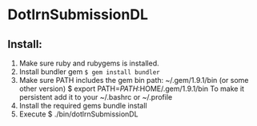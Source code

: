 DotlrnSubmissionDL
==================

Install:
--------
1. Make sure ruby and rubygems is installed.
2. Install bundler gem
    `$ gem install bundler`
3. Make sure PATH includes the gem bin path:
    ~/.gem/1.9.1/bin (or some other version)
    $ export PATH=$PATH:$HOME/.gem/1.9.1/bin
    To make it persistent add it to your ~/.bashrc or ~/.profile
4. Install the required gems
    bundle install
5. Execute
    $ ./bin/dotlrnSubmissionDL
